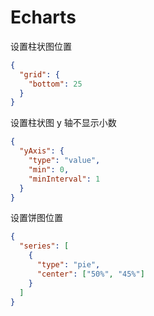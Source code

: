 # Echarts

设置柱状图位置

```json
{
  "grid": {
    "bottom": 25
  }
}
```

设置柱状图 y 轴不显示小数

```json
{
  "yAxis": {
    "type": "value",
    "min": 0,
    "minInterval": 1
  }
}
```

设置饼图位置

```json
{
  "series": [
    {
      "type": "pie",
      "center": ["50%", "45%"]
    }
  ]
}
```
